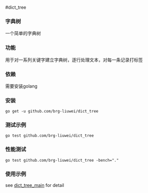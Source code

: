 #dict_tree

### 字典树

一个简单的字典树

### 功能

用于对一系列关键字建立字典树，逐行处理文本，对每一条记录打标签

### 依赖

需要安装golang

### 安装

    go get -u github.com/brg-liuwei/dict_tree

### 测试示例

    go test github.com/brg-liuwei/dict_tree

### 性能测试

    go test github.com/brg-liuwei/dict_tree -bench="."

### 使用示例

see [dict_tree_main](https://github.com/brg-liuwei/dict_tree_main) for detail
